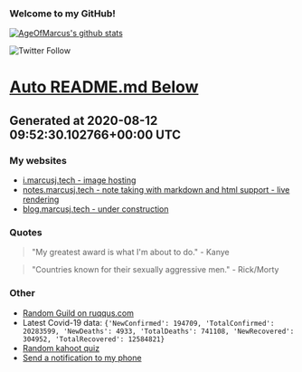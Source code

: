
### Welcome to my GitHub!

[![AgeOfMarcus's github stats](https://github-readme-stats.vercel.app/api?username=AgeOfMarcus)](https://github.com/anuraghazra/github-readme-stats)

![Twitter Follow](https://img.shields.io/twitter/follow/pwned_by_marcus?style=for-the-badge)

# [Auto README.md Below](https://repl.it/@MarcusWeinberger/auto-git-readme)

## Generated at 2020-08-12 09:52:30.102766+00:00 UTC

### My websites

* [i.marcusj.tech - image hosting](https://i.marcusj.tech)
* [notes.marcusj.tech - note taking with markdown and html support - live rendering](https://notes.marcusj.tech)
* [blog.marcusj.tech - under construction](https://blog.marcusj.tech)

### Quotes

> "My greatest award is what I'm about to do." - Kanye

> "Countries known for their sexually aggressive men." - Rick/Morty

### Other

* [Random Guild on ruqqus.com](https://ruqqus.com/+ArtPorn)
* Latest Covid-19 data: `{'NewConfirmed': 194709, 'TotalConfirmed': 20283599, 'NewDeaths': 4933, 'TotalDeaths': 741108, 'NewRecovered': 304952, 'TotalRecovered': 12584821}`
* [Random kahoot quiz](https://create.kahoot.it/details/java-functional-programming/62f9e300-47e1-4ca4-8c4d-f949ecec3e70)
* [Send a notification to my phone](https://maker.ifttt.com/trigger/notification/with/key/ctSGJtddpYuzo1mT-6gmRa?value1=GitHub)
